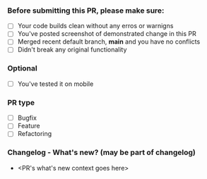 ### Before submitting this PR, please make sure:
- [ ] Your code builds clean without any erros or warnigns
- [ ] You've posted screenshot of demonstrated change in this PR
- [ ] Merged recent default branch, **main** and you have no conflicts
- [ ] Didn't break any original functionality 

### Optional
- [ ] You've tested it on mobile

### PR type
- [ ] Bugfix
- [ ] Feature
- [ ] Refactoring

### Changelog - What's new? (may be part of changelog)
- <PR's what's new context goes here> 
